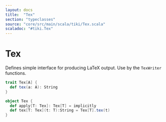 ```yaml
---
layout: docs 
title:  "Tex"
section: "typeclasses"
source: "core/src/main/scala/tiki/Tex.scala"
scaladoc: "#tiki.Tex"
---
```

# Tex

Defines simple interface for producing LaTeX output. Use by the `TexWriter` functions.

```scala
trait Tex[A] {
  def tex(a: A): String
}

object Tex {
  def apply[T: Tex]: Tex[T] = implicitly
  def tex[T: Tex](t: T):String = Tex[T].tex(t)
}
```